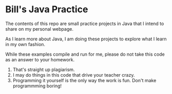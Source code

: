 # Bill's Java Practice
The contents of this repo are small practice projects
in Java that I intend to share on my personal webpage.

As I learn more about Java, I am doing these projects to explore
what I learn in my own fashion.

While these examples compile and run for me, please do not
take this code as an answer to your homework.
1. That's straight up plagiarism.
2. I may do things in this code that drive your teacher crazy.
3. Programming it yourself is the only way the work is fun. Don't
  make programmming boring!
